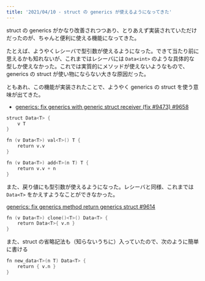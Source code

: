 ```yaml
---
title: '2021/04/10 - struct の generics が使えるようになってきた'
---
```


struct の generics がかなり改善されつつあり、とりあえず実装されていただけだったのが、ちゃんと便利に使える機能になってきた。

たとえば、ようやくレシーバで型引数が使えるようになった。できて当たり前に思えるかも知れないが、これまではレシーバには `Data<int>` のような具体的な型しか使えなかった。これでは実質的にメソッドが使えないようなもので、generics の struct が使い物にならない大きな原因だった。

ともあれ、この機能が実装されたことで、ようやく generics の struct を使う意味が出てきた。

- [generics: fix generics with generic struct receiver (fix #9473) #9658](https://github.com/vlang/v/pull/9658)

```v
struct Data<T> {
	v T
}

fn (v Data<T>) val<T>() T {
	return v.v
}

fn (v Data<T>) add<T>(n T) T {
	return v.v + n
}
```

また、戻り値にも型引数が使えるようになった。レシーバと同様、これまでは `Data<T>` をかえすようなことができなかった。

[generics: fix generics method return generics struct #9614](https://github.com/vlang/v/pull/9614)

```v
fn (v Data<T>) clone()<T>() Data<T> {
	return Data<T>{ v.n }
}
```

また、struct の省略記法も（知らないうちに）入っていたので、次のように簡単に書ける

```v
fn new_data<T>(n T) Data<T> {
	return { v.n }
}
```
